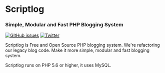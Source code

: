# Scriptlog

### Simple, Modular and Fast PHP Blogging System

[![GitHub issues](https://img.shields.io/github/issues/cakmoel/scriptlog.svg)](https://github.com/cakmoel/scriptlog/issues)
[![Twitter](https://img.shields.io/twitter/url/https/github.com/cakmoel/scriptlog.svg?style=social)](https://twitter.com/intent/tweet?text=Wow:&url=https%3A%2F%2Fgithub.com%2Fcakmoel%2Fscriptlog)

Scriptlog is Free and Open Source PHP blogging system. We're refactoring our legacy blog code. Make it more simple, modular and fast blogging system. 

Scriptlog runs on PHP 5.6 or higher, it uses MySQL.